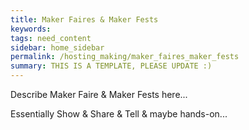 ```yaml
---
title: Maker Faires & Maker Fests
keywords: 
tags: need_content
sidebar: home_sidebar
permalink: /hosting_making/maker_faires_maker_fests
summary: THIS IS A TEMPLATE, PLEASE UPDATE :)
---
```


Describe Maker Faire & Maker Fests here...

Essentially Show & Share & Tell & maybe hands-on...

